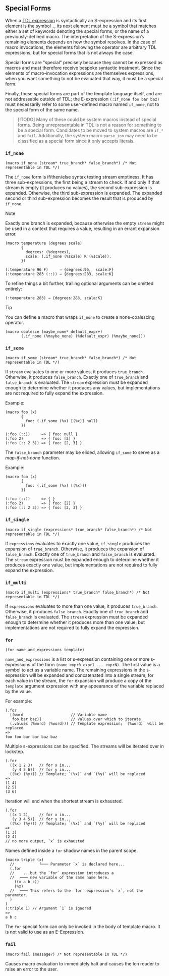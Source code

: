 ## Special Forms

When a [TDL expression](defining_macros.md#template-definition-language-tdl) is syntactically an S-expression and its
first element is the symbol `.`, its next element must be a symbol that matches either a set of keywords denoting the 
special forms, or the name of a previously-defined macro.
The interpretation of the S-expression’s remaining elements depends on how the symbol resolves.
In the case of macro invocations, the elements following the operator are arbitrary TDL expressions, but for special 
forms that is not always the case.

Special forms are "special" precisely because they cannot be expressed as macros and must therefore receive bespoke syntactic treatment.
Since the elements of macro-invocation expressions are themselves expressions, when you want something to not be evaluated that way, it must be a special form.

Finally, these special forms are part of the template language itself, and are not addressable outside of TDL;
the E-expression `(:if_none foo bar baz)` must necessarily refer to some user-defined macro named `if_none`, not to the special form of the same name.


> [!TODO]
> Many of these could be system macros instead of special forms. Being unrepresentable in TDL is not a reason for something
> to be a special form.
> Candidates to be moved to system macros are `if_*` and `fail`.
> Additionally, the system macro `parse_ion` may need to be classified as a special form since it only accepts literals.

### `if_none`

```ion
(macro if_none (stream* true_branch* false_branch*) /* Not representable in TDL */)
```

The `if_none` form is if/then/else syntax testing stream emptiness.
It has three sub-expressions, the first being a stream to check. 
If and only if that stream is empty (it produces no values), the second sub-expression is expanded.
Otherwise, the third sub-expression is expanded. 
The expanded second or third sub-expression becomes the result that is produced by `if_none`.

> [!Note]
> Exactly one branch is expanded, because otherwise the empty `stream` might be used in a context that requires a value, resulting in an errant expansion error.

```ion
(macro temperature (degrees scale) 
       {
         degrees: (%degrees),
         scale: (.if_none (%scale) K (%scale)),
       })
```
```ion
(:temperature 96 F)     ⇒ {degrees:96,  scale:F}
(:temperature 283 (::)) ⇒ {degrees:283, scale:K}
```

To refine things a bit further, trailing optional arguments can be omitted entirely:
```ion
(:temperature 283) ⇒ {degrees:283, scale:K}
```

> [!TIP]
> You can define a macro that wraps `if_none` to create a none-coalescing operator.
> ```ion
> (macro coalesce (maybe_none* default_expr+) 
>        (.if_none (%maybe_none) (%default_expr) (%maybe_none)))
> ```

### `if_some`

```ion
(macro if_some (stream* true_branch* false_branch*) /* Not representable in TDL */)
```

If `stream` evaluates to one or more values, it produces `true_branch`. Otherwise, it produces `false_branch`.
Exactly one of `true_branch` and `false_branch` is evaluated.
The `stream` expression must be expanded enough to determine whether it produces any values, but implementations are not required to fully expand the expression. 

Example:
```ion
(macro foo (x)
       {
         foo: (.if_some (%x) [(%x)] null)
       })
```

```ion
(:foo (::))     => { foo: null }
(:foo 2)        => { foo: [2] }
(:foo (:: 2 3)) => { foo: [2, 3] }
```

The `false_branch` parameter may be elided, allowing `if_some` to serve as a _map-if-not-none_ function.

Example:
```ion
(macro foo (x)
       {
         foo: (.if_some (%x) [(%x)])
       })
```

```ion
(:foo (::))     => { }
(:foo 2)        => { foo: [2] }
(:foo (:: 2 3)) => { foo: [2, 3] }
```

### `if_single`

```ion
(macro if_single (expressions* true_branch* false_branch*) /* Not representable in TDL */)
```

If `expressions` evaluates to exactly one value, `if_single` produces the expansion of `true_branch`. Otherwise, it produces the expansion of `false_branch`.
Exactly one of `true_branch` and `false_branch` is evaluated.
The `stream` expression must be expanded enough to determine whether it produces exactly one value, but implementations are not required to fully expand the expression.

### `if_multi`

```ion
(macro if_multi (expressions* true_branch* false_branch*) /* Not representable in TDL */)
```

If `expressions` evaluates to more than one value, it produces `true_branch`. Otherwise, it produces `false_branch`.
Exactly one of `true_branch` and `false_branch` is evaluated.
The `stream` expression must be expanded enough to determine whether it produces more than one value, but implementations are not required to fully expand the expression.

### `for`

```ion
(for name_and_expressions template)
```

`name_and_expressions` is a list or s-expression containing one or more s-expressions of the form `(name expr0 expr1 ... exprN)`.
The first value is a symbol to act as a variable name. 
The remaining expressions in the s-expression will be expanded and concatenated into a single stream; for each value in the stream, the `for` expansion will produce a copy of the `template` argument expression with any appearance of the variable replaced by the value.

For example:

```ion
(.for
  [(word                     // Variable name
   foo bar baz)]             // Values over which to iterate
  (.values (%word) (%word))) // Template expression; `(%word)` will be replaced
=>
foo foo bar bar baz baz
```

Multiple s-expressions can be specified. The streams will be iterated over in lockstep.

```ion
(.for
  ((x 1 2 3)   // for x in...
   (y 4 5 6))  // for y in...
  ((%x) (%y))) // Template; `(%x)` and `(%y)` will be replaced
=>
(1 4)
(2 5)
(3 6)
```
Iteration will end when the shortest stream is exhausted.
```ion
(.for
  [(x 1 2),    // for x in...
   (y 3 4 5)]  // for y in...
  ((%x) (%y))) // Template; `(%x)` and `(%y)` will be replaced
=>
(1 3)
(2 4)
// no more output, `x` is exhausted
```

Names defined inside a `for` shadow names in the parent scope.

```ion
(macro triple (x)
  //           └─── Parameter `x` is declared here...
  (.for
  //    ...but the `for` expression introduces a
  //  ┌─── new variable of the same name here.
    ((x a b c))
    (%x)
  //  └─── This refers to the `for` expression's `x`, not the parameter.
  )
)
(:triple 1) // Argument `1` is ignored
=>
a b c
```

The `for` special form can only be invoked in the body of template macro. It is not valid to use as an E-Expression.

### `fail`

```ion
(macro fail (message?) /* Not representable in TDL */)
```

Causes macro evaluation to immediately halt and causes the Ion reader to raise an error to the user. 
